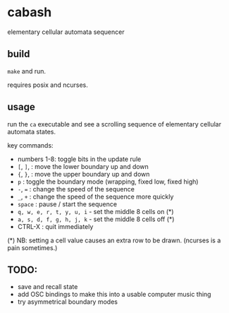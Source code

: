 # cabash
elementary cellular automata sequencer

## build

`make` and run.

requires posix and ncurses.

## usage

run the `ca` executable and see a scrolling sequence of elementary cellular automata states.

key commands:

- numbers 1-8: toggle bits in the update rule
- `[`, `]`, : move the lower boundary up and down
- `{`, `}`, : move the upper boundary up and down
- `p` : toggle the boundary mode (wrapping, fixed low, fixed high)
- `-`, `=` : change the speed of the sequence
- `_`, `+` : change the speed of the sequence more quickly
- `space` : pause / start the sequence
- `q, w, e, r, t, y, u, i` - set the middle 8 cells on (*)
- `a, s, d, f, g, h, j, k` - set the middle 8 cells off (*)
- CTRL-X : quit immediately


(*) NB: setting a cell value causes an extra row to be drawn. (ncurses is a pain sometimes.)

## TODO:

- save and recall state
- add OSC bindings to make this into a usable computer music thing
- try asymmetrical boundary modes